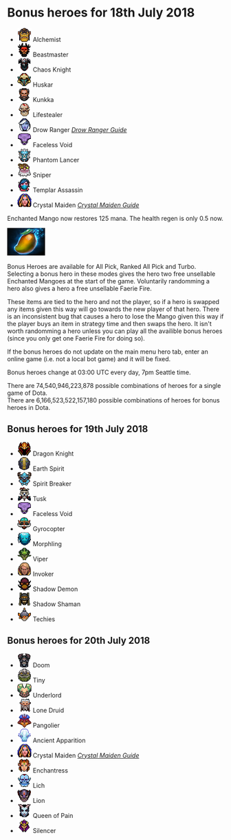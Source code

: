 # Bonus heroes for 18th July 2018

[//]: # (List bonus heroes here, use /images/miniheroes/heroname for picture)

- ![Alch](/images/miniheroes/alchemist.png) Alchemist
- ![BM](/images/miniheroes/beastmaster.png) Beastmaster
- ![CK](/images/miniheroes/chaos_knight.png) Chaos Knight
- ![Huskar](/images/miniheroes/huskar.png) Huskar
- ![Kunkka](/images/miniheroes/kunkka.png) Kunkka
- ![Naix](/images/miniheroes/life_stealer.png) Lifestealer
- ![Drow](/images/miniheroes/drow_ranger.png) Drow Ranger [*Drow Ranger Guide*](https://steamcommunity.com/sharedfiles/filedetails/?id=1437157730)
- ![Void](/images/miniheroes/faceless_void.png) Faceless Void
- ![PL](/images/miniheroes/phantom_lancer.png) Phantom Lancer
- ![Sniper](/images/miniheroes/sniper.png) Sniper
- ![TA](/images/miniheroes/templar_assassin.png) Templar Assassin
- ![CM](/images/miniheroes/crystal_maiden.png) Crystal Maiden [*Crystal Maiden Guide*](https://steamcommunity.com/sharedfiles/filedetails/?id=1442576452)

Enchanted Mango now restores 125 mana. The health regen is only 0.5 now.

![Enchanted Mango image](/images/miniheroes/enchanted_mango.png)

Bonus Heroes are available for All Pick, Ranked All Pick and Turbo. Selecting a bonus hero in these modes gives the hero two free unsellable Enchanted Mangoes at the start of the game. Voluntarily randomming a hero also gives a hero a free unsellable Faerie Fire.

These items are tied to the hero and not the player, so if a hero is swapped any items given this way will go towards the new player of that hero. There is an inconsistent bug that causes a hero to lose the Mango given this way if the player buys an item in strategy time and then swaps the hero. It isn't worth randomming a hero unless you can play all the availible bonus heroes (since you only get one Faerie Fire for doing so).

If the bonus heroes do not update on the main menu hero tab, enter an online game (i.e. not a local bot game) and it will be fixed.

Bonus heroes change at 03:00 UTC every day, 7pm Seattle time.

There are 74,540,946,223,878 possible combinations of heroes for a single game of Dota.  
There are 6,166,523,522,157,180 possible combinations of heroes for bonus heroes in Dota.

## Bonus heroes for 19th July 2018

- ![1](/images/miniheroes/dragon_knight.png) Dragon Knight
- ![2](/images/miniheroes/earth_spirit.png) Earth Spirit
- ![3](/images/miniheroes/spirit_breaker.png) Spirit Breaker
- ![4](/images/miniheroes/tusk.png) Tusk
- ![5](/images/miniheroes/faceless_void.png) Faceless Void
- ![6](/images/miniheroes/gyrocopter.png) Gyrocopter
- ![7](/images/miniheroes/morphling.png) Morphling
- ![8](/images/miniheroes/viper.png) Viper
- ![9](/images/miniheroes/invoker.png) Invoker
- ![10](/images/miniheroes/shadow_demon.png) Shadow Demon
- ![11](/images/miniheroes/shadow_shaman.png) Shadow Shaman
- ![12](/images/miniheroes/techies.png) Techies

## Bonus heroes for 20th July 2018

- ![2](/images/miniheroes/doom_bringer.png) Doom
- ![3](/images/miniheroes/tiny.png) Tiny
- ![1](/images/miniheroes/abyssal_underlord.png) Underlord
- ![4](/images/miniheroes/lone_druid.png) Lone Druid
- ![5](/images/miniheroes/pangolier.png) Pangolier
- ![6](/images/miniheroes/ancient_apparition.png) Ancient Apparition
- ![7](/images/miniheroes/crystal_maiden.png) Crystal Maiden [*Crystal Maiden Guide*](https://steamcommunity.com/sharedfiles/filedetails/?id=1442576452)
- ![8](/images/miniheroes/enchantress.png) Enchantress
- ![9](/images/miniheroes/lich.png) Lich
- ![10](/images/miniheroes/lion.png) Lion
- ![11](/images/miniheroes/queenofpain.png) Queen of Pain
- ![12](/images/miniheroes/silencer.png) Silencer
